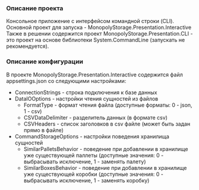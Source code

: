 ### Описание проекта
Консольное приложение с интерфейсом командной строки (CLI).   
Основной проект для запуска - MonopolyStorage.Presentation.Interactive  
Также в решении содержится проект MonopolyStorage.Presentation.CLI - это проект на основе библиотеки System.CommandLine (запускать не рекомендуется).

### Описание конфигурации
В проекте MonopolyStorage.Presentation.Interactive содержится файл appsettings.json со следующими настройками:
- ConnectionStrings - строка подключения к базе данных
- DataIOOptions - настройки чтения сущностей из файлов
  - FormatType - формат чтения файла (доступные форматы: 0 - json, 1 - csv)
  - CSVDataDelimiter - разделитель данных (в формате csv)
  - CSVHeaders - список заголовков в csv файле (может быть задан прямо в файле)
- CommandStorageOptions - настройки поведения хранилища сущностей
  - SimilarPalletsBehavior - поведение при добавлении в хранилище уже существующей паллеты (доступные значения: 0 - выбрасывать исключение, 1 - заменять палету)
  - SimilarBoxesBehavior - поведение при добавлении в хранилище уже существующей коробки (доступные значения: 0 - выбрасывать исключение, 1 - заменять коробку)
